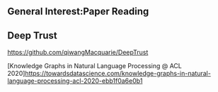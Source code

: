 ## General Interest:Paper Reading

##  Deep Trust

https://github.com/qiwangMacquarie/DeepTrust

[Knowledge Graphs in Natural Language Processing @ ACL 2020]https://towardsdatascience.com/knowledge-graphs-in-natural-language-processing-acl-2020-ebb1f0a6e0b1
